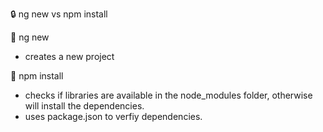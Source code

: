 :lock: ng new vs npm install

:key: ng new 
- creates a new project  
    
:key: npm install 
- checks if libraries are available in the node_modules folder, otherwise will install the dependencies.
- uses package.json to verfiy dependencies.
